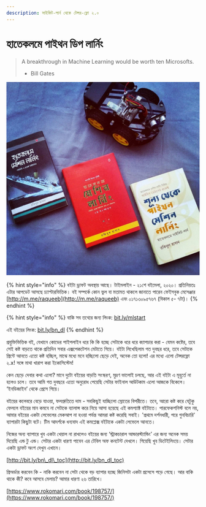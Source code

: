 ```yaml
---
description: সাইকিট-লার্ন থেকে টেন্সর-ফ্লো ২.০
---
```


# হাতেকলমে পাইথন ডিপ লার্নিং

> A breakthrough in Machine Learning would be worth ten Microsofts.
>
> - Bill Gates

![&#x9AE;&#x9C7;&#x9B6;&#x9BF;&#x9A8; &#x9B2;&#x9BE;&#x9B0;&#x9CD;&#x9A8;&#x9BF;&#x982; &#x9A8;&#x9BF;&#x9DF;&#x9C7; &#x9B2;&#x9C7;&#x996;&#x9BE; &#x995;&#x9BF;&#x99B;&#x9C1; &#x9AC;&#x987; ](.gitbook/assets/img_0262.JPG)

{% hint style="info" %}
বইটা ড্রাফট অবস্থায় আছে। টাইমলাইন - ২১শে বইমেলা, ২০২০। প্রতিনিয়তঃ এটার আপডেট আসছে চ্যাপ্টারভিত্তিক। বই সম্পর্কে কোন ভুল বা মতামত থাকলে জানাতে পারেন ফেইসবুক মেসেঞ্জার [http://m.me/raqueeb](http://m.me/raqueeb) এবং ০১৭১৩০৯৫৭৬৭ \(বিকাল ৫- ৭টা\)। 
{% endhint %}

{% hint style="info" %}
বাকি সব তথ্যের জন্য লিংক: [bit.ly/mlstart](http://bit.ly/mlstart)

এই বইয়ের লিংক: [bit.ly/bn\_dl](http://bit.ly/bn_dl)
{% endhint %}

প্রযুক্তিভিত্তিক বই, যেখানে কোডের পাইপলাইন ধরে কি কি হচ্ছে সেটাকে ধরে ধরে ক্যাপচার করা - যেমন কষ্টের, তবে সেই কষ্ট বাড়তে থাকে প্রতিদিন সবার এক্সপেকটেশন মেটাতে গিয়ে। বইটা লিখেছিলাম গত দুবছর ধরে, তবে সেটাকে প্রিন্টে আনতে এতো কষ্ট হচ্ছিল, মাঝে মধ্যে মনে হচ্ছিলো ছেড়ে দেই, অনেক তো হলো! এর মধ্যে এলো টেন্সরফ্লো ২.x! সঙ্গে মাথা খারাপ করা ইকোসিস্টেম!

কেন ছেড়ে দেবার কথা এলো? মানে দুটো বইয়ের বাড়তি সংস্করণ, মুদ্রণ ভালোই চলছে, আর এই বইটা এ মূহুর্তে না হলেও চলে। তবে আমি গত দুবছরে এতো অনুরোধ পেয়েছি সেটার ফাইনাল আউটকাম এলো আজকে বিকেলে। ‘ইনডিজাইন’ থেকে প্রেসে গিয়ে।

বইয়ের কলেবরে বেড়ে যাওয়া, ফলশ্রুতিতে দাম - সবকিছুই যাচ্ছিলো স্রোতের বিপরীতে। তবে, আরো কষ্ট করে যেটুকু ফেললে বইয়ের মান কমবে না সেটাকে ব্যালান্স করে নিয়ে আসা হয়েছে এই কমপ্যাক্ট বইটাতে। পারফেকশনিস্ট বলে নয়, আমার বইয়ের একটা লেভেলের মেকআপ না হওয়া পর্যন্ত আমরা কষ্ট করেছি সবাই। 'প্রথমে দর্শনধারী, পরে গুনবিচারি' ব্যাপারটা কিছুটা বটে। টিম আদর্শকে ধন্যবাদ এই কমপ্লেক্স বইটাকে একটা লেভেলে আনতে।

নিজের অন্য ব্যাপারে খুব একটা খেয়াল না রাখলেও বইয়ের জন্য ‘স্ট্রাকচারাল আন্ডারস্ট্যান্ডিং’ এর জন্য অনেক সময় দিয়েছি এন্ড টু এন্ড। সেটার একটা ধারণা পাবেন এর টেবিল অফ কনটেন্ট দেখলে। গিয়েছি খুব ডিটেইলিংয়ে। সেটার একটা ড্রাফট অংশ দেখুন এখানে।

[http://bit.ly/bn\_dl\_toc](http://bit.ly/bn_dl_toc)

প্রিঅর্ডার করবেন কি - নাকি করবেন না সেটা থেকে বড় ব্যাপার হচ্ছে জিনিসটা একটা প্রসেসে পড়ে গেছে। আর বাকি থাকে কী? কবে আসবে মেলায়? আমার ধারণা ২৬ তারিখে।

[https://www.rokomari.com/book/198757/](https://www.rokomari.com/book/198757/)



